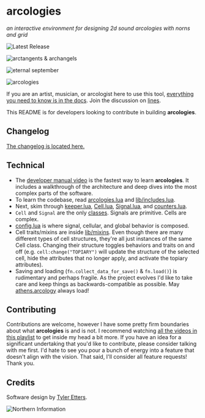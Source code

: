 # arcologies

_an interactive environment for designing 2d sound arcologies with norns and grid_

![Latest Release](https://img.shields.io/github/v/release/northern-information/arcologies?sort=semver&color=%23f)

![arctangents & archangels](https://northern-information.github.io/arcologies-docs/assets/images/arctangents-and-archangels.jpg)

![eternal september](https://northern-information.github.io/arcologies-docs/assets/images/eternal-september.jpg)

![arcologies](https://northern-information.github.io/arcologies-docs/assets/images/arcologies-landscape.jpg)

If you are an artist, musician, or arcologist here to use this tool, [everything you need to know is in the docs](https://northern-information.github.io/arcologies-docs). Join the discussion on [lines](https://l.llllllll.co/arcologies).

This README is for developers looking to contribute in building **arcologies**.

## Changelog

[The changelog is located here.](https://northern-information.github.io/arcologies-docs#changelog)

## Technical

- The [developer manual video](https://www.youtube.com/watch?v=NJlO2jajM6k) is the fastest way to learn **arcologies**. It includes a walkthrough of the architecture and deep dives into the most complex parts of the software.
- To learn the codebase, read [arcologies.lua](https://github.com/northern-information/arcologies/blob/main/arcologies.lua) and [lib/includes.lua](https://github.com/northern-information/arcologies/blob/main/lib/includes.lua).
- Next, skim through [keeper.lua](https://github.com/northern-information/arcologies/blob/main/lib/keeper.lua), [Cell.lua](https://github.com/northern-information/arcologies/blob/main/lib/Cell.lua), [Signal.lua](https://github.com/northern-information/arcologies/blob/main/lib/Signal.lua), and [counters.lua](https://github.com/northern-information/arcologies/blob/main/lib/counters.lua).
- `Cell` and `Signal` are the only [classes](https://www.lua.org/pil/16.1.html). Signals are primitive. Cells are complex.
- [config.lua](https://github.com/northern-information/arcologies/blob/main/lib/config.lua) is where signal, cellular, and global behavior is composed.
- Cell traits/mixins are inside [lib/mixins](https://github.com/northern-information/arcologies/blob/main/lib/mixins). Even though there are many different types of cell structures, they're all just instances of the same Cell class. Changing their structure toggles behaviors and traits on and off (e.g. `cell:change("TOPIARY")` will update the structure of the selected cell, hide the attributes that no longer apply, and activate the topiary attributes).
- Saving and loading (`fn.collect_data_for_save()` & `fn.load()`) is rudimentary and perhaps fragile. As the project evolves I'd like to take care and keep things as backwards-compatible as possible. May [athens.arcology](https://gist.github.com/tyleretters/384db1a15e645440141a627fdead50d9) always load!

## Contributing

Contributions are welcome, however I have some pretty firm boundaries about what **arcologies** is and is not. I recommend watching [all the videos in this playlist](https://www.youtube.com/playlist?list=PLe1BFUbUceS2N5GLgORKQrw1bsz2ZLwJ3) to get inside my head a bit more. If you have an idea for a significant undertaking that you'd like to contribute, please consider talking with me first. I'd hate to see you pour a bunch of energy into a feature that doesn't align with the vision. That said, I'll consider all feature requests! Thank you.

## Credits

Software design by [Tyler Etters](https://nor.the-rn.info).


![Northern Information](https://northern-information.github.io/arcologies-docs/assets/images/northern-information.svg)
